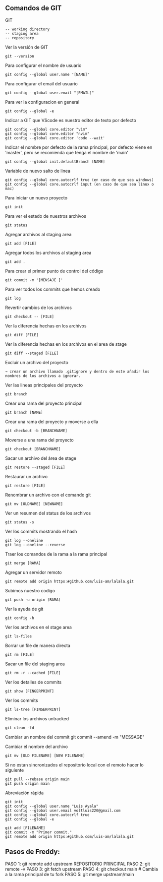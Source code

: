 ## Comandos de GIT

GIT

	-- working directory
	-- staging area
	-- repository

Ver la versión de GIT

	git --version

Para configurar el nombre de usuario

	git config --global user.name '[NAME]'

Para configurar el email del usuario

	git config --global user.email "[EMAIL]"

Para ver la configuracion en general

	git config --global -e

Indicar a GIT que VScode es nuestro editor de texto por defecto

	git config --global core.editor "vim"
	git config --global core.editor "nvim"
	git config --global core.editor 'code --wait'

Indicar el nombre por defecto de la rama principal, por defecto viene en 'master', pero se recomienda que tenga el nombre de 'main'

	git config --global init.defaultBranch [NAME]

Variable de nuevo salto de linea

	git config --global core.autocrlf true (en caso de que sea windows)
	git config --global core.autocrlf input (en caso de que sea linux o mac)

Para iniciar un nuevo proyecto

	git init

Para ver el estado de nuestros archivos

	git status

Agregar archivos al staging area

	git add [FILE]

Agregar todos los archivos al staging area

	git add .

Para crear el primer punto de control del código

	git commit -m '[MENSAJE	]'

Para ver todos los commits que hemos creado

	git log

Revertir cambios de los archivos

	git checkout -- [FILE]

Ver la diferencia hechas en los archivos

	git diff [FILE]

Ver la diferencia hechas en los archivos en el area de stage

	git diff --staged [FILE]

Excluir un archivo del proyecto

	→ crear un archivo llamado .gitignore y dentro de este añadir los nombres de los archivos a ignorar.

Ver las lineas principales del proyecto

	git branch

Crear una rama del proyecto principal

	git branch [NAME]

Crear una rama del proyecto y moverse a ella

	git checkout -b [BRANCHNAME]

Moverse a una rama del proyecto	

	git checkout [BRANCHNAME]

Sacar un archivo del área de stage

	git restore --staged [FILE]  

Restaurar un archivo

	git restore [FILE]

Renombrar un archivo con el comando git

	git mv [OLDNAME] [NEWNAME]

Ver un resumen del status de los archivos

	git status -s

Ver los commits mostrando el hash

	git log --oneline
	git log --oneline --reverse

Traer los comandos de la rama a la rama principal

	git merge [RAMA]

Agregar un servidor remoto

	git remote add origin https:#github.com/luis-am/lalala.git

Subimos nuestro codigo

	git push -u origin [RAMA]

Ver la ayuda de git

	git config -h

Ver los archivos en el stage area

	git ls-files

Borrar un file de manera directa

	git rm [FILE]

Sacar un file del staging area

	git rm -r --cached [FILE]

Ver los detalles de commits

	git show [FINGERPRINT]

 Ver los commits

	git ls-tree [FINGERPRINT] 

Eliminar los archivos untracked

	git clean -fd

Cambiar un nombre del commit
	git commit --amend -m "MESSAGE"

Cambiar el nombre del archivo

	git mv [OLD FILENAME] [NEW FILENAME]

Si no estan sincronizados el repositorio local con el remoto hacer lo siguiente

	git pull --rebase origin main
	git push origin main

Abreviación rápida

	git init
	git config --global user.name "Luis Ayala"
	git config --global user.email voltluis220@gmail.com
	git config --global core.autocrlf true
	git config --global -e

	git add [FILENAME]
	git commit -m "Primer commit."
	git remote add origin https:#github.com/luis-am/lalala.git

## Pasos de Freddy:

PASO 1:
	git remote add upstream REPOSITORIO PRINCIPAL
PASO 2:
	git remote -v
PASO 3:
	git fetch upstream
PASO 4:
	git checkout main  # Cambia a la rama principal de tu fork
PASO 5: 
	git merge upstream/main
